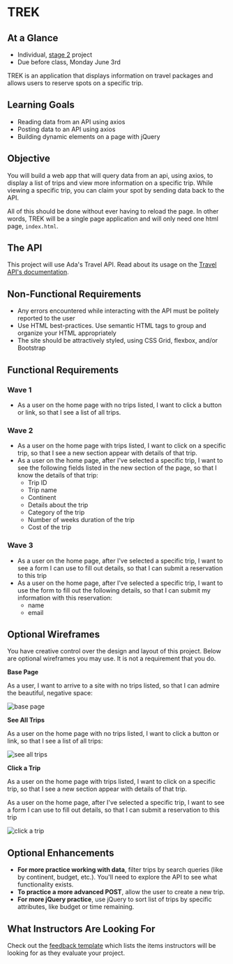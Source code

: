# TREK

## At a Glance

- Individual, [stage 2](https://github.com/Ada-Developers-Academy/pedagogy/blob/master/classroom/rule-of-three.md#stage-2) project
- Due before class, Monday June 3rd

TREK is an application that displays information on travel packages and allows users to reserve spots on a specific trip.

## Learning Goals

- Reading data from an API using axios
- Posting data to an API using axios
- Building dynamic elements on a page with jQuery

## Objective

You will build a web app that will query data from an api, using axios, to display a list of trips and view more information on a specific trip. While viewing a specific trip, you can claim your spot by sending data back to the API.

All of this should be done without ever having to reload the page. In other words, TREK will be a single page application and will only need one html page, `index.html`.

## The API

This project will use Ada's Travel API. Read about its usage on the [Travel API's documentation](https://github.com/AdaGold/trip_api).

## Non-Functional Requirements

- Any errors encountered while interacting with the API must be politely reported to the user
- Use HTML best-practices. Use semantic HTML tags to group and organize your HTML appropriately
- The site should be attractively styled, using CSS Grid, flexbox, and/or Bootstrap

## Functional Requirements

### Wave 1

- As a user on the home page with no trips listed, I want to click a button or link, so that I see a list of all trips.

### Wave 2

- As a user on the home page with trips listed, I want to click on a specific trip, so that I see a new section appear with details of that trip.
- As a user on the home page, after I've selected a specific trip, I want to see the following fields listed in the new section of the page, so that I know the details of that trip:
  - Trip ID
  - Trip name
  - Continent
  - Details about the trip
  - Category of the trip
  - Number of weeks duration of the trip
  - Cost of the trip

### Wave 3

- As a user on the home page, after I've selected a specific trip, I want to see a form I can use to fill out details, so that I can submit a reservation to this trip
- As a user on the home page, after I've selected a specific trip, I want to use the form to fill out the following details, so that I can submit my information with this reservation:
  - name
  - email

## Optional Wireframes
You have creative control over the design and layout of this project. Below are optional wireframes you may use. It is not a requirement that you do.

**Base Page**

As a user, I want to arrive to a site with no trips listed, so that I can admire the beautiful, negative space:

![base page](wireframes/base-page.png)

**See All Trips**

As a user on the home page with no trips listed, I want to click a button or link, so that I see a list of all trips:

![see all trips](wireframes/see-all-trips.png)

**Click a Trip**

As a user on the home page with trips listed, I want to click on a specific trip, so that I see a new section appear with details of that trip.

As a user on the home page, after I've selected a specific trip, I want to see a form I can use to fill out details, so that I can submit a reservation to this trip

![click a trip](wireframes/click-a-trip.png)


<!-- https://www.draw.io/#G1n5hDq4YfmeGtHQ9U0Cx0aZWyeUqNxq9B -->

## Optional Enhancements

- **For more practice working with data**, filter trips by search queries (like by continent, budget, etc.). You'll need to explore the API to see what functionality exists.
- **To practice a more advanced POST**, allow the user to create a new trip.
- **For more jQuery practice**, use jQuery to sort list of trips by specific attributes, like budget or time remaining.

## What Instructors Are Looking For
Check out the [feedback template](feedback.md) which lists the items instructors will be looking for as they evaluate your project.
